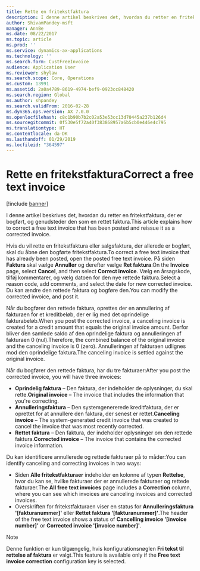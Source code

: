 ```yaml
---
title: Rette en fritekstfaktura
description: I denne artikel beskrives det, hvordan du retter en fritekstfaktura, der er bogført, og genudsteder den som en rettet faktura.
author: ShivamPandey-msft
manager: AnnBe
ms.date: 08/22/2017
ms.topic: article
ms.prod: ''
ms.service: dynamics-ax-applications
ms.technology: ''
ms.search.form: CustFreeInvoice
audience: Application User
ms.reviewer: shylaw
ms.search.scope: Core, Operations
ms.custom: 13991
ms.assetid: 2a0a4789-8619-4974-bef9-0923cc848420
ms.search.region: Global
ms.author: shpandey
ms.search.validFrom: 2016-02-28
ms.dyn365.ops.version: AX 7.0.0
ms.openlocfilehash: c8c1b90b7b2c02a53e53cc13d70445a237b126d4
ms.sourcegitcommit: 0f530e5f72a40f383868957a6b5cb0e446e4c795
ms.translationtype: HT
ms.contentlocale: da-DK
ms.lasthandoff: 01/29/2019
ms.locfileid: "364597"
---
```

# <a name="correct-a-free-text-invoice"></a><span data-ttu-id="5adaf-103">Rette en fritekstfaktura</span><span class="sxs-lookup"><span data-stu-id="5adaf-103">Correct a free text invoice</span></span>

[!include [banner](../includes/banner.md)]

<span data-ttu-id="5adaf-104">I denne artikel beskrives det, hvordan du retter en fritekstfaktura, der er bogført, og genudsteder den som en rettet faktura.</span><span class="sxs-lookup"><span data-stu-id="5adaf-104">This article explains how to correct a free text invoice that has been posted and reissue it as a corrected invoice.</span></span>

<span data-ttu-id="5adaf-105">Hvis du vil rette en fritekstfaktura eller salgsfaktura, der allerede er bogført, skal du åbne den bogførte fritekstfaktura.</span><span class="sxs-lookup"><span data-stu-id="5adaf-105">To correct a free text invoice that has already been posted, open the posted free text invoice.</span></span> <span data-ttu-id="5adaf-106">På siden **Faktura** skal vælge **Annuller** og derefter vælge **Ret faktura**.</span><span class="sxs-lookup"><span data-stu-id="5adaf-106">On the **Invoice** page, select **Cancel**, and then select **Correct invoice**.</span></span> <span data-ttu-id="5adaf-107">Vælg en årsagskode, tilføj kommentarer, og vælg datoen for den nye rettede faktura.</span><span class="sxs-lookup"><span data-stu-id="5adaf-107">Select a reason code, add comments, and select the date for new corrected invoice.</span></span> <span data-ttu-id="5adaf-108">Du kan ændre den rettede faktura og bogføre den.</span><span class="sxs-lookup"><span data-stu-id="5adaf-108">You can modify the corrected invoice, and post it.</span></span> 

<span data-ttu-id="5adaf-109">Når du bogfører den rettede faktura, oprettes der en annullering af fakturaen for et kreditbeløb, der er lig med det oprindelige fakturabeløb.</span><span class="sxs-lookup"><span data-stu-id="5adaf-109">When you post the corrected invoice, a canceling invoice is created for a credit amount that equals the original invoice amount.</span></span> <span data-ttu-id="5adaf-110">Derfor bliver den samlede saldo af den oprindelige faktura og annulleringen af fakturaen 0 (nul).</span><span class="sxs-lookup"><span data-stu-id="5adaf-110">Therefore, the combined balance of the original invoice and the canceling invoice is 0 (zero).</span></span> <span data-ttu-id="5adaf-111">Annulleringen af fakturaen udlignes mod den oprindelige faktura.</span><span class="sxs-lookup"><span data-stu-id="5adaf-111">The canceling invoice is settled against the original invoice.</span></span> 

<span data-ttu-id="5adaf-112">Når du bogfører den rettede faktura, har du tre fakturaer:</span><span class="sxs-lookup"><span data-stu-id="5adaf-112">After you post the corrected invoice, you will have three invoices:</span></span>

-   <span data-ttu-id="5adaf-113">**Oprindelig faktura** – Den faktura, der indeholder de oplysninger, du skal rette.</span><span class="sxs-lookup"><span data-stu-id="5adaf-113">**Original invoice** – The invoice that includes the information that you're correcting.</span></span>
-   <span data-ttu-id="5adaf-114">**Annulleringsfaktura** – Den systemgenererede kreditfaktura, der er oprettet for at annullere den faktura, der senest er rettet.</span><span class="sxs-lookup"><span data-stu-id="5adaf-114">**Canceling invoice** – The system-generated credit invoice that was created to cancel the invoice that was most recently corrected.</span></span>
-   <span data-ttu-id="5adaf-115">**Rettet faktura** – Den faktura, der indeholder oplysninger om den rettede faktura.</span><span class="sxs-lookup"><span data-stu-id="5adaf-115">**Corrected invoice** – The invoice that contains the corrected invoice information.</span></span>

<span data-ttu-id="5adaf-116">Du kan identificere annullerede og rettede fakturaer på to måder:</span><span class="sxs-lookup"><span data-stu-id="5adaf-116">You can identify canceling and correcting invoices in two ways:</span></span>

-   <span data-ttu-id="5adaf-117">Siden **Alle fritekstfakturaer** indeholder en kolonne af typen **Rettelse**, hvor du kan se, hvilke fakturaer der er annullerede fakturaer og rettede fakturaer.</span><span class="sxs-lookup"><span data-stu-id="5adaf-117">The **All free text invoices** page includes a **Correction** column, where you can see which invoices are canceling invoices and corrected invoices.</span></span>
-   <span data-ttu-id="5adaf-118">Overskriften for fritekstfakturaen viser en status for **Annulleringsfaktura '\[fakturanummer\]'** eller **Rettet faktura '\[fakturanummer\]'**.</span><span class="sxs-lookup"><span data-stu-id="5adaf-118">The header of the free text invoice shows a status of **Cancelling invoice '\[invoice number\]'** or **Corrected invoice '\[invoice number\]'**.</span></span>

> [!NOTE]
> <span data-ttu-id="5adaf-119">Denne funktion er kun tilgængelig, hvis konfigurationsnøglen **Fri tekst til rettelse af faktura** er valgt.</span><span class="sxs-lookup"><span data-stu-id="5adaf-119">This feature is available only if the **Free text invoice correction** configuration key is selected.</span></span>



